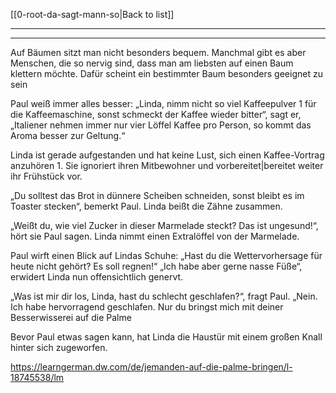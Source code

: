 [[0-root-da-sagt-mann-so|Back to list]]

---
---

Auf Bäumen sitzt man nicht besonders bequem. Manchmal gibt es aber Menschen, die so nervig sind, dass man am liebsten auf einen Baum klettern möchte. Dafür scheint ein bestimmter Baum besonders geeignet zu sein
  
Paul weiß immer alles besser: „Linda, nimm nicht so viel Kaffeepulver 1 für die Kaffeemaschine, sonst schmeckt der Kaffee wieder bitter“, sagt er, „Italiener nehmen immer nur vier Löffel Kaffee pro Person, so kommt das Aroma besser zur Geltung.“ 

Linda ist gerade aufgestanden und hat keine Lust, sich einen Kaffee-Vortrag anzuhören 1. Sie ignoriert ihren Mitbewohner und vorbereitet|bereitet weiter ihr Frühstück vor. 

„Du solltest das Brot in dünnere Scheiben schneiden, sonst bleibt es im Toaster stecken“, bemerkt Paul. Linda beißt die Zähne zusammen. 

„Weißt du, wie viel Zucker in dieser Marmelade steckt? Das ist ungesund!“, hört sie Paul sagen. Linda nimmt einen Extralöffel von der Marmelade. 

Paul wirft einen Blick auf Lindas Schuhe: „Hast du die Wettervorhersage für heute nicht gehört? Es soll regnen!“ „Ich habe aber gerne nasse Füße“, erwidert Linda nun offensichtlich genervt.  

„Was ist mir dir los, Linda, hast du schlecht geschlafen?“, fragt Paul. „Nein. Ich habe hervorragend geschlafen. Nur du bringst mich mit deiner Besserwisserei auf die Palme

Bevor Paul etwas sagen kann, hat Linda die Haustür mit einem großen Knall hinter sich zugeworfen.

 https://learngerman.dw.com/de/jemanden-auf-die-palme-bringen/l-18745538/lm